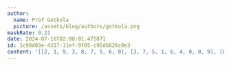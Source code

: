 ```yaml
---
author:
  name: Prof Gotkola
  picture: /assets/blog/authors/gotkola.png
maskRate: 0.21
date: 2024-07-16T02:00:01.475871
id: 1c98d03e-4317-11ef-9f85-c95db626c0e3
content: '[[2, 1, 9, 3, 8, 7, 5, 6, 0], [3, 7, 5, 1, 6, 4, 0, 0, 9], [0, 4, 6, 2, 9, 5, 7, 1, 0], [4, 5, 7, 0, 3, 6, 8, 2, 1], [0, 6, 2, 8, 7, 0, 0, 3, 5], [0, 8, 3, 4, 5, 2, 6, 0, 7], [5, 9, 4, 6, 2, 0, 1, 7, 8], [6, 3, 1, 7, 4, 8, 9, 5, 0], [0, 2, 8, 0, 1, 0, 3, 0, 6]]'
---
```

